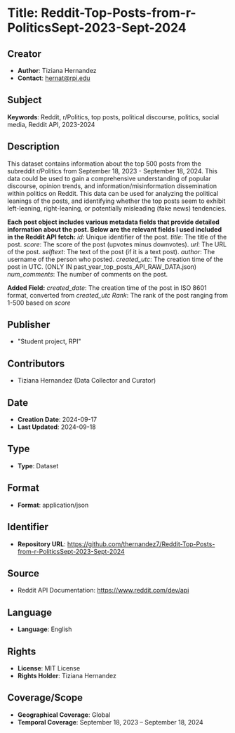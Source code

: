 # Title: Reddit-Top-Posts-from-r-PoliticsSept-2023-Sept-2024

## Creator
- **Author**: Tiziana Hernandez
- **Contact**: hernat@rpi.edu

## Subject
**Keywords**: Reddit, r/Politics, top posts, political discourse, politics, social media, Reddit API, 2023-2024

## Description
This dataset contains information about the top 500 posts from the subreddit r/Politics from September 18, 2023 - September 18, 2024. This data could be used to gain a comprehensive understanding of popular discourse, opinion trends, and information/misinformation dissemination within politics on Reddit. This data can be used for analyzing the political leanings of the posts, and identifying whether the top posts seem to exhibit left-leaning, right-leaning, or potentially misleading (fake news) tendencies.

**Each post object includes various metadata fields that provide detailed information about the post. Below are the relevant fields I used included in the Reddit API fetch:**
*id*: Unique identifier of the post.
*title*: The title of the post.
*score*: The score of the post (upvotes minus downvotes).
*url*: The URL of the post.
*selftext*: The text of the post (if it is a text post).
*author*: The username of the person who posted.
*created_utc*: The creation time of the post in UTC. (ONLY IN past_year_top_posts_API_RAW_DATA.json)
*num_comments*: The number of comments on the post.

**Added Field:** 
*created_date*: The creation time of the post in ISO 8601 format, converted from *created_utc*
*Rank*: The rank of the post ranging from 1-500 based on *score*

## Publisher
- "Student project, RPI"

## Contributors
- Tiziana Hernandez (Data Collector and Curator)

## Date
- **Creation Date**: 2024-09-17
- **Last Updated**: 2024-09-18

## Type
- **Type**: Dataset

## Format
- **Format**: application/json

## Identifier
- **Repository URL**: https://github.com/thernandez7/Reddit-Top-Posts-from-r-PoliticsSept-2023-Sept-2024

## Source
- Reddit API Documentation: https://www.reddit.com/dev/api

## Language
- **Language**: English

## Rights
- **License**: MIT License 
- **Rights Holder**: Tiziana Hernandez 

## Coverage/Scope
- **Geographical Coverage**: Global
- **Temporal Coverage**: September 18, 2023 – September 18, 2024
